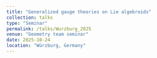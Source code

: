 ```yaml
---
title: "Generalized gauge theories on Lie algebroids"
collection: talks
type: "Seminar"
permalink: /talks/Wurzburg_2025
venue: "Geometry team seminar"
date: 2025-10-24
location: "Würzburg, Germany"
---
```


<!-- [More information here](https://icmp2024.org/index.html) -->